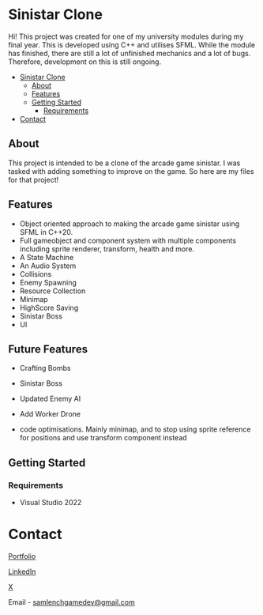 # Sinistar Clone

Hi! This project was created for one of my university modules during my final year. This is developed using C++ and utilises SFML. While the module has finished, there are still a lot of unfinished mechanics and a lot of bugs. Therefore, development on this is still ongoing.
- [Sinistar Clone](#sinistar-clone)
  * [About](#about)
  * [Features](#features)
  * [Getting Started](#getting-started)
    + [Requirements](#requirements)
- [Contact](#contact)

## About

This project is intended to be a clone of the arcade game sinistar. I was tasked with adding something to improve on the game. So here are my files for that project!

## Features

 - Object oriented approach to making the arcade game sinistar using SFML in C++20.
 - Full gameobject and component system with multiple components including sprite renderer, transform, health and more.
 - A State Machine
 - An Audio System
 - Collisions
 - Enemy Spawning
 - Resource Collection
 - Minimap
 - HighScore Saving
 - Sinistar Boss
 - UI

## Future Features
 - Crafting Bombs
 - Sinistar Boss
 - Updated Enemy AI
 - Add Worker Drone

 - code optimisations. Mainly minimap, and to stop using sprite reference for positions and use transform component instead

## Getting Started
### Requirements

 - Visual Studio 2022

# Contact
[Portfolio](https://lenchsam.com)

[LinkedIn](https://www.linkedin.com/in/sam-lench-8586b6279/)

[X](https://x.com/SamLenchGameDev)

Email - samlenchgamedev@gmail.com
